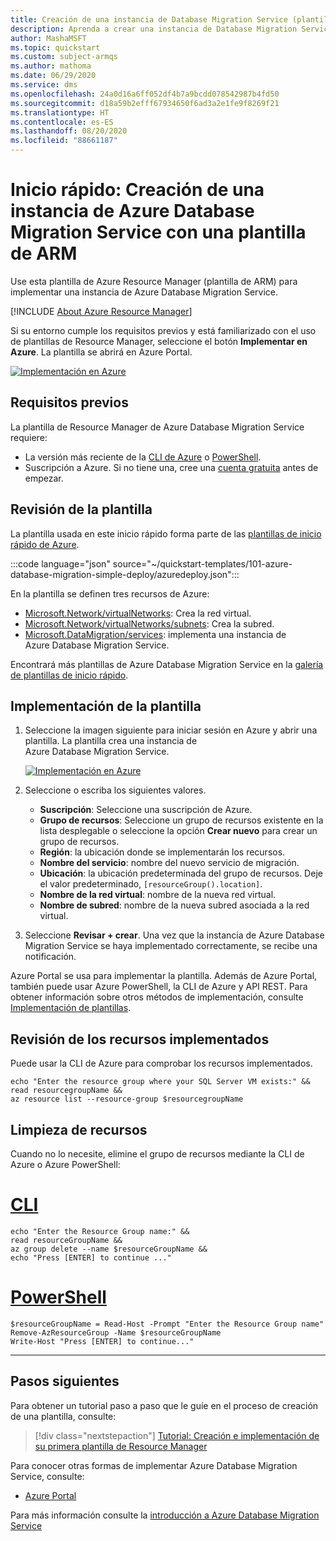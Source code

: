 ```yaml
---
title: Creación de una instancia de Database Migration Service (plantilla de Azure Resource Manager)
description: Aprenda a crear una instancia de Database Migration Service mediante una plantilla de Azure Resource Manager (plantilla de ARM).
author: MashaMSFT
ms.topic: quickstart
ms.custom: subject-armqs
ms.author: mathoma
ms.date: 06/29/2020
ms.service: dms
ms.openlocfilehash: 24a0d16a6ff052df4b7a9bcdd078542987b4fd50
ms.sourcegitcommit: d18a59b2efff67934650f6ad3a2e1fe9f8269f21
ms.translationtype: HT
ms.contentlocale: es-ES
ms.lasthandoff: 08/20/2020
ms.locfileid: "88661187"
---
```

# <a name="quickstart-create-instance-of-azure-database-migration-service-using-arm-template"></a>Inicio rápido: Creación de una instancia de Azure Database Migration Service con una plantilla de ARM

Use esta plantilla de Azure Resource Manager (plantilla de ARM) para implementar una instancia de Azure Database Migration Service. 

[!INCLUDE [About Azure Resource Manager](../../includes/resource-manager-quickstart-introduction.md)]

Si su entorno cumple los requisitos previos y está familiarizado con el uso de plantillas de Resource Manager, seleccione el botón **Implementar en Azure**. La plantilla se abrirá en Azure Portal.

[![Implementación en Azure](../media/template-deployments/deploy-to-azure.svg)](https://portal.azure.com/#create/Microsoft.Template/uri/https%3a%2f%2fraw.githubusercontent.com%2fAzure%2fazure-quickstart-templates%2fmaster%2f101-azure-database-migration-simple-deploy%2fazuredeploy.json)

## <a name="prerequisites"></a>Requisitos previos

La plantilla de Resource Manager de Azure Database Migration Service requiere: 

- La versión más reciente de la [CLI de Azure](/cli/azure/install-azure-cli) o [PowerShell](/powershell/scripting/install/installing-powershell). 
- Suscripción a Azure. Si no tiene una, cree una [cuenta gratuita](https://azure.microsoft.com/free/?WT.mc_id=A261C142F) antes de empezar.

## <a name="review-the-template"></a>Revisión de la plantilla

La plantilla usada en este inicio rápido forma parte de las [plantillas de inicio rápido de Azure](https://azure.microsoft.com/resources/templates/101-azure-database-migration-simple-deploy/).

:::code language="json" source="~/quickstart-templates/101-azure-database-migration-simple-deploy/azuredeploy.json":::

En la plantilla se definen tres recursos de Azure: 

- [Microsoft.Network/virtualNetworks](/azure/templates/microsoft.network/virtualnetworks): Crea la red virtual. 
- [Microsoft.Network/virtualNetworks/subnets](/azure/templates/microsoft.network/virtualnetworks/subnets): Crea la subred. 
- [Microsoft.DataMigration/services](/azure/templates/microsoft.datamigration/services): implementa una instancia de Azure Database Migration Service. 

Encontrará más plantillas de Azure Database Migration Service en la [galería de plantillas de inicio rápido](https://azure.microsoft.com/resources/templates/?resourceType=Microsoft.Datamigration&pageNumber=1&sort=Popular).


## <a name="deploy-the-template"></a>Implementación de la plantilla

1. Seleccione la imagen siguiente para iniciar sesión en Azure y abrir una plantilla. La plantilla crea una instancia de Azure Database Migration Service. 

   [![Implementación en Azure](../media/template-deployments/deploy-to-azure.svg)](https://portal.azure.com/#create/Microsoft.Template/uri/https%3a%2f%2fraw.githubusercontent.com%2fAzure%2fazure-quickstart-templates%2fmaster%2f101-azure-database-migration-simple-deploy%2fazuredeploy.json)

2. Seleccione o escriba los siguientes valores.

    * **Suscripción**: Seleccione una suscripción de Azure.
    * **Grupo de recursos**: Seleccione un grupo de recursos existente en la lista desplegable o seleccione la opción **Crear nuevo** para crear un grupo de recursos. 
    * **Región**: la ubicación donde se implementarán los recursos.
    * **Nombre del servicio**: nombre del nuevo servicio de migración.
    * **Ubicación**: la ubicación predeterminada del grupo de recursos. Deje el valor predeterminado, `[resourceGroup().location]`.
    * **Nombre de la red virtual**: nombre de la nueva red virtual.
    * **Nombre de subred**: nombre de la nueva subred asociada a la red virtual.



3. Seleccione **Revisar + crear**. Una vez que la instancia de Azure Database Migration Service se haya implementado correctamente, se recibe una notificación. 


Azure Portal se usa para implementar la plantilla. Además de Azure Portal, también puede usar Azure PowerShell, la CLI de Azure y API REST. Para obtener información sobre otros métodos de implementación, consulte [Implementación de plantillas](../azure-resource-manager/templates/deploy-powershell.md).

## <a name="review-deployed-resources"></a>Revisión de los recursos implementados

Puede usar la CLI de Azure para comprobar los recursos implementados. 


```azurecli-interactive
echo "Enter the resource group where your SQL Server VM exists:" &&
read resourcegroupName &&
az resource list --resource-group $resourcegroupName 
```


## <a name="clean-up-resources"></a>Limpieza de recursos

Cuando no lo necesite, elimine el grupo de recursos mediante la CLI de Azure o Azure PowerShell:

# <a name="cli"></a>[CLI](#tab/CLI)

```azurecli-interactive
echo "Enter the Resource Group name:" &&
read resourceGroupName &&
az group delete --name $resourceGroupName &&
echo "Press [ENTER] to continue ..."
```

# <a name="powershell"></a>[PowerShell](#tab/PowerShell)

```azurepowershell-interactive
$resourceGroupName = Read-Host -Prompt "Enter the Resource Group name"
Remove-AzResourceGroup -Name $resourceGroupName
Write-Host "Press [ENTER] to continue..."
```

---

## <a name="next-steps"></a>Pasos siguientes

Para obtener un tutorial paso a paso que le guíe en el proceso de creación de una plantilla, consulte:

> [!div class="nextstepaction"]
> [ Tutorial: Creación e implementación de su primera plantilla de Resource Manager](/azure/azure-resource-manager/templates/template-tutorial-create-first-template)

Para conocer otras formas de implementar Azure Database Migration Service, consulte: 
- [Azure Portal](quickstart-create-data-migration-service-portal.md)

Para más información consulte la [introducción a Azure Database Migration Service](dms-overview.md)